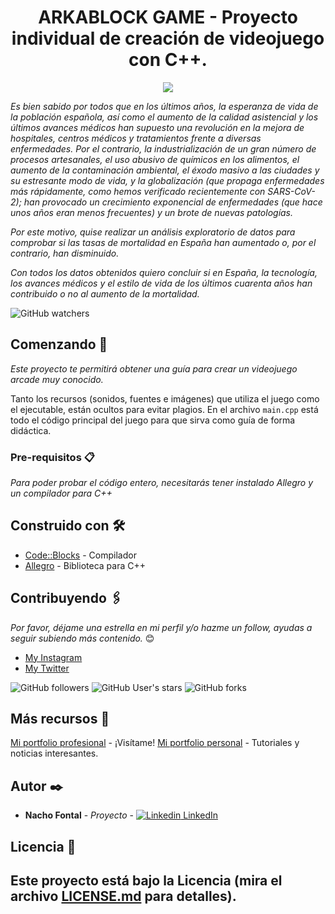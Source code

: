 <h1 align="center"> ARKABLOCK GAME - Proyecto individual de creación de videojuego con C++.</h1>
<p align="center"><img src="Imágenes originales/logoArkaBlock.jpg"/></p>

_Es bien sabido por todos que en los últimos años, la esperanza de vida de la población española, así como el aumento de la calidad asistencial y los últimos avances médicos han supuesto una revolución en la mejora de hospitales, centros médicos y tratamientos frente a diversas enfermedades. Por el contrario, la industrialización de un gran número de procesos artesanales, el uso abusivo de químicos en los alimentos, el aumento de la contaminación ambiental, el éxodo masivo a las ciudades y su estresante modo de vida, y la globalización (que propaga enfermedades más rápidamente, como hemos verificado recientemente con SARS-CoV-2); han provocado un crecimiento exponencial de enfermedades (que hace unos años eran menos frecuentes) y un brote de nuevas patologías._

_Por este motivo, quise realizar un análisis exploratorio de datos para comprobar si las tasas de mortalidad en España han aumentado o, por el contrario, han disminuido._

_Con todos los datos obtenidos quiero concluir si en España, la tecnología, los avances médicos y el estilo de vida de los últimos cuarenta años han contribuido o no al aumento de la mortalidad._

![GitHub watchers](https://img.shields.io/github/watchers/iafp613/arkablock?style=social)


## Comenzando 🚀

_Este proyecto te permitirá obtener una guía para crear un videojuego arcade muy conocido._

Tanto los recursos (sonidos, fuentes e imágenes) que utiliza el juego como el ejecutable, están ocultos para evitar plagios.
En el archivo `main.cpp` está todo el código principal del juego para que sirva como guía de forma didáctica.


### Pre-requisitos 📋

_Para poder probar el código entero, necesitarás tener instalado Allegro y un compilador para C++_


## Construido con 🛠️

* [Code::Blocks](https://www.codeblocks.org/) - Compilador
* [Allegro](https://github.com/liballeg/allegro_wiki) - Biblioteca para C++


## Contribuyendo 🖇️

*Por favor, déjame una estrella en mi perfil y/o hazme un follow, ayudas a seguir subiendo más contenido.* 😊

- [My Instagram](https://instagram.com/nachofp613)
- [My Twitter](https://twitter.com/nachofp613)

![GitHub followers](https://img.shields.io/github/followers/iafp613?style=social)
![GitHub User's stars](https://img.shields.io/github/stars/iafp613?style=social)
![GitHub forks](https://img.shields.io/github/forks/iafp613/arkablock?style=social)


## Más recursos 📌

[Mi portfolio profesional](https://iafp613.github.io) - ¡Visítame!
[Mi portfolio personal](https://nachofp613.notion.site/Nacho-s-Personal-Portfolio-421a07c6bcfd4e4a8b310a3d3e5e1b14) - Tutoriales y noticias interesantes.


## Autor ✒️

* **Nacho Fontal** - *Proyecto* - [![Linkedin](https://i.stack.imgur.com/gVE0j.png) LinkedIn](https://www.linkedin.com/in/iafp/)


## Licencia 📄

Este proyecto está bajo la Licencia (mira el archivo [LICENSE.md](LICENSE.md) para detalles).
---